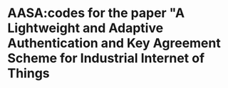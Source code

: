 # AASA:codes for the paper "A Lightweight and Adaptive Authentication and Key Agreement Scheme for Industrial Internet of Things 
